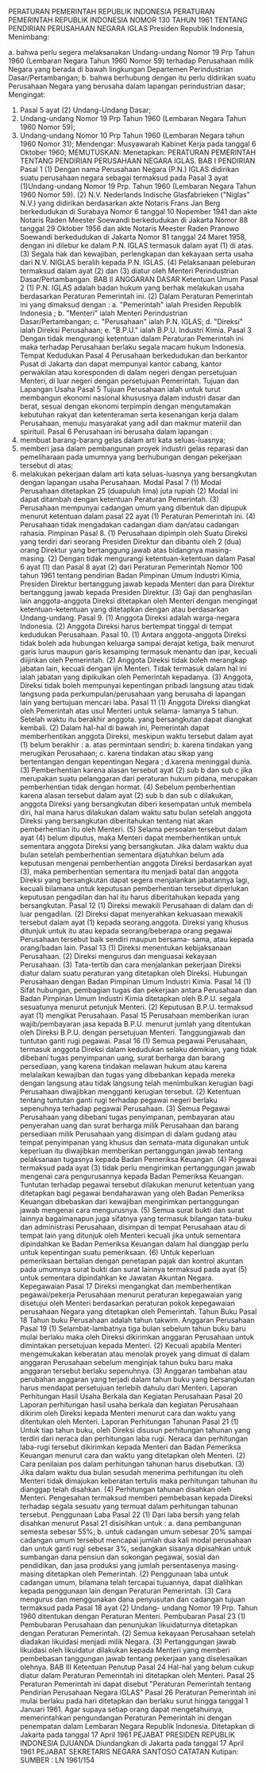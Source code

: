  PERATURAN PEMERINTAH REPUBLIK INDONESIA PERATURAN PEMERINTAH REPUBLIK INDONESIA NOMOR 130 TAHUN 1961 TENTANG PENDIRIAN PERUSAHAAN NEGARA IGLAS Presiden Republik Indonesia,
Menimbang:

a. bahwa perlu segera melaksanakan Undang-undang Nomor 19 Prp Tahun 1960 (Lembaran Negara Tahun 1960 Nomor 59) terhadap Perusahaan milik Negara yang berada di bawah lingkungan Departemen Perindustrian Dasar/Pertambangan;
b. bahwa berhubung dengan itu perlu didirikan suatu Perusahaan Negara yang berusaha dalam lapangan perindustrian dasar;
Mengingat:

1. Pasal 5 ayat (2) Undang-Undang Dasar;
2. Undang-undang Nomor 19 Prp Tahun 1960 (Lembaran Negara Tahun 1960 Nomor 59);
3. Undang-undang Nomor 10 Prp Tahun 1960 (Lembaran Negara tahun 1960 Nomor 31); Mendengar: Musyawarah Kabinet Kerja pada tanggal 6 Oktober 1960;
MEMUTUSKAN:
 Menetapkan: PERATURAN PEMERINTAH TENTANG PENDIRIAN PERUSAHAAN NEGARA IGLAS.
BAB I PENDIRIAN
Pasal 1
(1) Dengan nama Perusahaan Negara (P.N.) IGLAS didirikan suatu perusahaan negara sebagai termaksud pada Pasal 3 ayat (1)Undang-undang Nomor 19 Prp. Tahun 1960 (Lembaran Negara Tahun 1960 Nomor 59).
(2) N.V. Nederlands Indische Glasfabrieken ("Niglas" N.V.) yang didirikan berdasarkan akte Notaris Frans Jan Berg berkedudukan di Surabaya Nomor 6 tanggal 10 Nopember 1941 dan akte Notaris Raden Meester Soewandi berkedudukan di Jakarta Nomor 88 tanggal 29 Oktober 1956 dan akte Notaris Meester Raden Pranowo Soewandi berkedudukan di Jakarta Nomor 81 tanggal 24 Maret 1958, dengan ini dilebur ke dalam P.N. IGLAS termasuk dalam ayat (1) di atas.
(3) Segala hak dan kewajiban, perlengkapan dan kekayaan serta usaha dari N.V. NIGLAS beralih kepada P.N. IGLAS.
(4) Pelaksanaan peleburan termaksud dalam ayat (2) dan (3) diatur oleh Menteri Perindustrian Dasar/Pertambangan.
BAB II ANGGARAN DASAR Ketentuan Umum
Pasal 2
(1) P.N. IGLAS adalah badan hukum yang berhak melakukan usaha berdasarkan Peraturan Pemerintah ini.
(2) Dalam Peraturan Pemerintah ini yang dimaksud dengan :
a. "Pemerintah" ialah Presiden Republik Indonesia ;
b. "Menteri" ialah Menteri Perindustrian Dasar/Pertambangan;
c. "Perusahaan" ialah P.N. IGLAS;
d. "Direksi" ialah Direksi Perusahaan;
e. "B.P.U." ialah B.P.U. Industri Kimia.
Pasal 3
Dengan tidak mengurangi ketentuan dalam Peraturan Pemerintah ini maka terhadap Perusahaan berlaku segala macam hukum Indonesia. Tempat Kedudukan
Pasal 4
Perusahaan berkedudukan dan berkantor Pusat di Jakarta dan dapat mempunyai kantor cabang, kantor perwakilan atau koresponden di dalam negeri dengan persetujuan Menteri, di luar negeri dengan persetujuan Pemerintah. Tujuan dan Lapangan Usaha
Pasal 5
Tujuan Perusahaan ialah untuk turut membangun ekonomi nasional khususnya dalam industri dasar dan berat, sesuai dengan ekonomi terpimpin dengan mengutamakan kebutuhan rakyat dan ketenteraman serta kesenangan kerja dalam Perusahaan, menuju masyarakat yang adil dan makmur materiil dan spirituil.
Pasal 6
Perusahaan ini berusaha dalam lapangan :
1. membuat barang-barang gelas dalam arti kata seluas-luasnya;
2. memberi jasa dalam pembangunan proyek industri gelas reparasi dan pemeliharaan pada umumnya yang berhubungan dengan pekerjaan tersebut di atas;
3. melakukan pekerjaan dalam arti kata seluas-luasnya yang bersangkutan dengan lapangan usaha Perusahaan. Modal
Pasal 7
(1) Modal Perusahaan ditetapkan 25 (duapuluh lima) juta rupiah (2) Modal ini dapat ditambah dengan ketentuan Peraturan Pemerintah.
(3) Perusahaan mempunyai cadangan umum yang dibentuk dan dipupuk menurut ketentuan dalam pasal 22 ayat (1) Peraturan Pemerintah ini.
(4) Perusahaan tidak mengadakan cadangan diam dan/atau cadangan rahasia. Pimpinan Pasal 8.
(1) Perusahaan dipimpin oleh Suatu Direksi yang terdiri dari seorang Presiden Direktur dan dibantu oleh 2 (dua) orang Direktur yang bertanggung jawab atas bidangnya masing- masing.
(2) Dengan tidak mengurangi ketentuan-ketentuan dalam Pasal 6 ayat (1) dan Pasal 8 ayat (2) dari Peraturan Pemerintah Nomor 100 tahun 1961 tentang pendirian Badan Pimpinan Umum Industri Kimia, Presiden Direktur bertanggung jawab kepada Menteri dan para Direktur bertanggung jawab kepada Presiden Direktur.
(3) Gaji dan penghasilan lain anggota-anggota Direksi ditetapkan oleh Menteri dengan mengingat ketentuan-ketentuan yang ditetapkan dengan atau berdasarkan Undang-undang. Pasal 9.
(1) Anggota Direksi adalah warga-negara Indonesia.
(2) Anggota Direksi harus bertempat tinggal di tempat kedudukan Perusahaan. Pasal 10.
(1) Antara anggota-anggota Direksi tidak boleh ada hubungan keluarga sampai derajat ketiga, baik menurut garis lurus maupun garis kesamping termasuk menantu dan ipar, kecuali diijinkan oleh Pemerintah.
(2) Anggota Direksi tidak boleh merangkap jabatan lain, kecuali dengan ijin Menteri. Tidak termasuk dalam hal ini ialah jabatan yang dipikulkan oleh Pemerintah kepadanya.
(3) Anggota, Direksi tidak boleh mempunyai kepentingan pribadi langsung atau tidak langsung pada perkumpulan/perusahaan yang berusaha di lapangan lain yang bertujuan mencari laba.
Pasal 11
(1) Anggota Direksi diangkat oleh Pemerintah atas usul Menteri untuk selama- lamanya 5 tahun. Setelah waktu itu berakhir anggota. yang bersangkutan dapat diangkat kembali.
(2) Dalam hal-hal di bawah ini, Pemerintah dapat memberhentikan anggota Direksi, meskipun waktu tersebut dalam ayat (1) belum berakhir :
a. atas permintaan sendiri;
b. karena tindakan yang merugikan Perusahaan;
c. karena tindakan atau sikap yang bertentangan dengan kepentingan Negara ;
d.karena meninggal dunia.
(3) Pemberhentian karena alasan tersebut ayat (2) sub b dan sub c jika merupakan suatu pelanggaran dari peraturan hukum pidana, merupakan pemberhentian tidak dengan hormat.
(4) Sebelum pemberhentian karena alasan tersebut dalam ayat (2) sub b dan sub c dilakukan, anggota Direksi yang bersangkutan diberi kesempatan untuk membela diri, hal mana harus dilakukan dalam waktu satu bulan setelah anggota Direksi yang bersangkutan diberitahukan tentang niat akan pemberhentian itu oleh Menteri.
(5) Selama persoalan tersebut dalam ayat (4) belum diputus, maka Menteri dapat memberhentikan untuk sementara anggota Direksi yang bersangkutan. Jika dalam waktu dua bulan setelah pemberhentian sementara dijatuhkan belum ada keputusan mengenai pemberhentian anggota Direksi berdasarkan ayat (3), maka pemberhentian sementara itu menjadi batal dan anggota Direksi yang bersangkutan dapat segera menjalankan jabatannya lagi, kecuali bilamana untuk keputusan pemberhentian tersebut diperlukan keputusan pengadilan dan hal itu harus diberitahukan kepada yang bersangkutan.
Pasal 12
(1) Direksi mewakili Perusahaan di dalam dan di luar pengadilan.
(2) Direksi dapat menyerahkan kekuasaan mewakili tersebut dalam ayat (1) kepada seorang.anggota. Direksi yang khusus ditunjuk untuk itu atau kepada seorang/beberapa orang pegawai Perusahaan tersebut baik sendiri maupun bersama- sama, atau kepada orang/badan lain.
Pasal 13
(1) Direksi menentukan kebijaksanaan Perusahaan.
(2) Direksi mengurus dan menguasai kekayaan Perusahaan.
(3) Tata-tertib dan cara menjalankan pekerjaan Direksi diatur dalam suatu peraturan yang ditetapkan oleh Direksi. Hubungan Perusahaan dengan Badan Pimpinan Umum Industri Kimia.
Pasal 14
(1) Sifat hubungan, pembagian tugas dan pekerjaan antara Perusahaan dan Badan Pimpinan Umum Industri Kimia ditetapkan oleh B.P.U. segala sesuatunya menurut petunjuk Menteri.
(2) Keputusan B.P.U. termaksud ayat (1) mengikat Perusahaan.
Pasal 15
Perusahaan memberikan iuran wajib/pembayaran jasa kepada B.P.U. menurut jumlah yang ditentukan oleh Direksi B.P.U. dengan persetujuan Menteri. Tanggungjawab dan tuntutan ganti rugi pegawai.
Pasal 16
(1) Semua pegawai Perusahaan, termasuk anggota Direksi dalam kedudukan selaku demikian, yang tidak dibebani tugas penyimpanan uang, surat berharga dan barang persediaan, yang karena tindakan melawan hukum atau karena melalaikan kewajiban dan tugas yang dibebankan kepada mereka dengan langsung atau tidak langsung telah menimbulkan kerugian bagi Perusahaan diwajibkan mengganti kerugian tersebut.
(2) Ketentuan tentang tuntutan ganti rugi terhadap pegawai negeri berlaku sepenuhnya terhadap pegawai Perusahaan.
(3) Semua Pegawai Perusahaan yang dibebani tugas penyimpanan, pembayaran atau penyerahan uang dan surat berharga milik Perusahaan dan barang persediaan milik Perusahaan yang disimpan di dalam gudang atau tempat penyimpanan yang khusus dan semata-mata digunakan untuk keperluan itu diwajibkan memberikan pertanggungan jawab tentang pelaksanaan tugasnya kepada Badan Pemeriksa Keuangan.
(4) Pegawai termaksud pada ayat (3) tidak perlu mengirimkan pertanggungan jawab mengenai cara pengurusannya kepada Badan Pemeriksa Keuangan. Tuntutan terhadap pegawai tersebut dilakukan menurut ketentuan yang ditetapkan bagi pegawai bendaharawan yang oleh Badan Pemeriksa Keuangan dibebaskan dari kewajiban mengirimkan pertanggungan jawab mengenai cara mengurusnya.
(5) Semua surat bukti dan surat lainnya bagaimanapun juga sifatnya yang termasuk bilangan tata-buku dan administrasi Perusahaan, disimpan di tempat Perusahaan atau di tempat lain yang ditunjuk oleh Menteri kecuali jika untuk sementara dipindahkan ke Badan Pemeriksa Keuangan dalam hal dianggap perlu untuk kepentingan suatu pemeriksaan.
(6) Untuk keperluan pemeriksaan bertalian dengan penetapan pajak dan kontrol akuntan pada umumnya surat bukti dan surat lainnya termaksud pada ayat (5) untuk sementara dipindahkan ke Jawatan Akuntan Negara. Kepegawaian
Pasal 17
Direksi mengangkat dan memberhentikan pegawai/pekerja Perusahaan menurut peraturan kepegawaian yang disetujui oleh Menteri berdasarkan peraturan pokok kepegawaian perusahaan Negara yang ditetapkan oleh Pemerintah. Tahun Buku
Pasal 18
Tahun buku Perusahaan adalah tahun takwim. Anggaran Perusahaan
Pasal 19
(1) Selambat-lambatnya tiga bulan sebelum tahun buku baru mulai berlaku maka oleh Direksi dikirimkan anggaran Perusahaan untuk dimintakan persetujuan kepada Menteri.
(2) Kecuali apabila Menteri mengemukakan keberatan atau menolak proyek yang dimuat di dalam anggaran Perusahaan sebelum menginjak tahun buku baru maka anggaran tersebut berlaku sepenuhnya.
(3) Anggaran tambahan atau perubahan anggaran yang terjadi dalam tahun buku yang bersangkutan harus mendapat persetujuan terlebih dahulu dari Menteri. Laporan Perhitungan Hasil Usaha Berkala dan Kegiatan Perusahaan
Pasal 20
Laporan perhitungan hasil usaha berkala dan kegiatan Perusahaan dikirim oleh Direksi kepada Menteri menurut cara dan waktu yang ditentukan oleh Menteri. Laporan Perhitungan Tahunan
Pasal 21
(1) Untuk tiap tahun buku, oleh Direksi disusun perhitungan tahunan yang terdiri dari neraca dan perhitungan laba rugi. Neraca dan perhitungan laba-rugi tersebut dikirimkan kepada Menteri dan Badan Pemeriksa Keuangan menurut cara dan waktu yang ditetapkan oleh Menteri.
(2) Cara penilaian pos dalam perhitungan tahunan harus disebutkan.
(3) Jika dalam waktu dua bulan sesudah menerima perhitungan itu oleh Menteri tidak dimajukan keberatan tertulis maka perhitungan tahunan itu dianggap telah disahkan.
(4) Perhitungan tahunan disahkan oleh Menteri. Pengesahan termaksud memberi pembebasan kepada Direksi terhadap segala sesuatu yang termuat dalam perhitungan tahunan tersebut. Penggunaan Laba
Pasal 22
(1) Dari laba bersih yang telah disahkan menurut Pasal 21 disisihkan untuk :
a. dana pembangunan semesta sebesar 55%;
b. untuk cadangan umum sebesar 20% sampai cadangan umum tersebut mencapai jumlah dua kali modal perusahaan dan untuk ganti rugi sebesar 3%, sedangkan sisanya dipisahkan untuk sumbangan dana pensiun dan sokongan pegawai, sosial dan pendidikan, dan jasa produksi yang jumlah persentasenya masing-masing ditetapkan oleh Pemerintah.
(2) Penggunaan laba untuk cadangan umum, bilamana telah tercapai tujuannya, dapat dialihkan kepada penggunaan lain dengan Peraturan Pemerintah.
(3) Cara mengurus dan menggunakan dana penyusutan dan cadangan tujuan termaksud pada Pasal 18 ayat (2) Undang- undang Nomor 19 Prp. Tahun 1960 ditentukan dengan Peraturan Menteri. Pembubaran
Pasal 23
(1) Pembubaran Perusahaan dan penunjukan likuidaturnya ditetapkan dengan Peraturan Pemerintah.
(2) Semua kekayaan Perusahaan setelah diadakan likuidasi menjadi milik Negara.
(3) Pertanggungan jawab likuidasi oleh likuidatur dilakukan kepada Menteri yang memberi pembebasan tanggungan jawab tentang pekerjaan yang diselesaikan olehnya.
BAB III Ketentuan Penutup
Pasal 24
Hal-hal yang belum cukup diatur dalam Peraturan Pemerintah ini ditetapkan oleh Menteri.
Pasal 25
Peraturan Pemerintah ini dapat disebut "Peraturan Pemerintah tentang Pendirian Perusahaan Negara IGLAS"
Pasal 26
Peraturan Pemerintah ini mulai berlaku pada hari ditetapkan dan berlaku surut hingga tanggal 1 Januari 1961. Agar supaya setiap orang dapat mengetahuinya, memerintahkan pengundangan Peraturan Pemerintah ini dengan penempatan dalam Lembaran Negara Republik Indonesia. Ditetapkan di Jakarta pada tanggal 17 April 1961 PEJABAT PRESIDEN REPUBLIK INDONESIA DJUANDA Diundangkan di Jakarta pada tanggal 17 April 1961 PEJABAT SEKRETARIS NEGARA SANTOSO CATATAN Kutipan: SUMBER : LN 1961/154